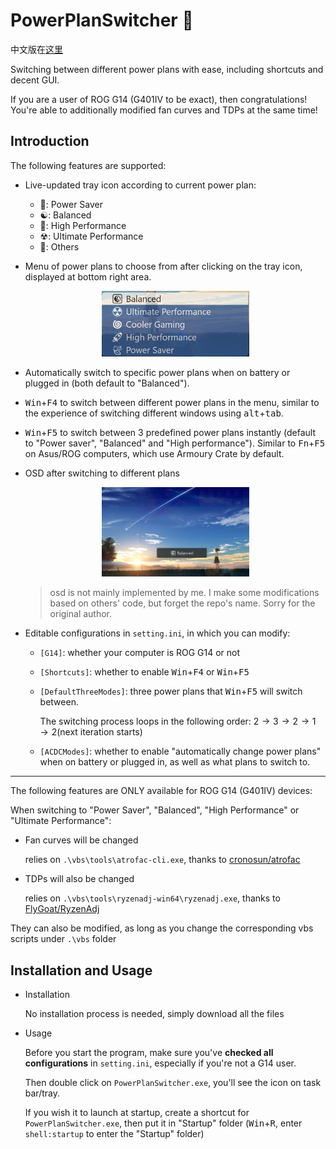 ﻿# PowerPlanSwitcher 🔋
中文版在[这里](README_cn.md)

Switching between different power plans with ease, including shortcuts and decent GUI.

If you are a user of ROG G14 (G401IV to be exact), then congratulations! You're able to additionally modified fan curves and TDPs at the same time!
## Introduction
The following features are supported:
- Live-updated tray icon according to current power plan:
    - 🍃: Power Saver
    - ☯️: Balanced
    - 🚀: High Performance
    - ☢: Ultimate Performance
    - 🔋: Others
- Menu of power plans to choose from after clicking on the tray icon, displayed at bottom right area.

    <center><img src="image/2022-08-07-20-17-49.png" width=49%></center>
- Automatically switch to specific power plans when on battery or plugged in (both default to "Balanced").
- <kbd>Win</kbd>+<kbd>F4</kbd> to switch between different power plans in the menu, similar to the experience of switching different windows using <kbd>alt</kbd>+<kbd>tab</kbd>.
- <kbd>Win</kbd>+<kbd>F5</kbd> to switch between 3 predefined power plans instantly (default to "Power saver", "Balanced" and "High performance"). Similar to <kbd>Fn</kbd>+<kbd>F5</kbd> on Asus/ROG computers, which use Armoury Crate by default.
- OSD after switching to different plans

    <center><img src="./image/Screenshot%20(21).png" width=49%></center>

    > osd is not mainly implemented by me. I make some modifications based on others' code, but forget the repo's name. Sorry for the original author.
- Editable configurations in `setting.ini`, in which you can modify:
    - `[G14]`: whether your computer is ROG G14 or not
    - `[Shortcuts]`: whether to enable <kbd>Win</kbd>+<kbd>F4</kbd> or <kbd>Win</kbd>+<kbd>F5</kbd>
    - `[DefaultThreeModes]`: three power plans that <kbd>Win</kbd>+<kbd>F5</kbd> will switch between. 

        The switching process loops in the following order: $2\rightarrow3\rightarrow2\rightarrow1\rightarrow2(\text{next iteration starts})$
    - `[ACDCModes]`: whether to enable "automatically change power plans" when on battery or plugged in, as well as what plans to switch to.

---

The following features are ONLY available for ROG G14 (G401IV) devices:

When switching to "Power Saver", "Balanced", "High Performance" or "Ultimate Performance":
- Fan curves will be changed

    relies on `.\vbs\tools\atrofac-cli.exe`, thanks to [cronosun/atrofac](https://github.com/cronosun/atrofac)
- TDPs will also be changed

    relies on `.\vbs\tools\ryzenadj-win64\ryzenadj.exe`, thanks to [FlyGoat/RyzenAdj](https://github.com/FlyGoat/RyzenAdj)

They can also be modified, as long as you change the corresponding vbs scripts under `.\vbs` folder

## Installation and Usage
- Installation

    No installation process is needed, simply download all the files
- Usage

    Before you start the program, make sure you've **checked all configurations** in `setting.ini`, especially if you're not a G14 user.

    Then double click on `PowerPlanSwitcher.exe`, you'll see the icon on task bar/tray.

    If you wish it to launch at startup, create a shortcut for `PowerPlanSwitcher.exe`, then put it in "Startup" folder (<kbd>Win</kbd>+<kbd>R</kbd>, enter `shell:startup` to enter the "Startup" folder)
